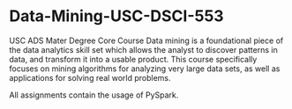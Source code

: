 # Data-Mining-USC-DSCI-553
USC ADS Mater Degree Core Course
Data mining is a foundational piece of the data analytics skill set which allows the analyst to discover patterns in data, and transform it into a usable product. This course specifically focuses on mining algorithms for analyzing very large data sets, as well as applications for solving real world problems.

All assignments contain the usage of PySpark.

